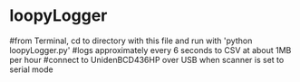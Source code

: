 # loopyLogger
#from Terminal, cd to directory with this file and run with 'python loopyLogger.py'
#logs approximately every 6 seconds to CSV at about 1MB per hour
#connect to UnidenBCD436HP over USB when scanner is set to serial mode
